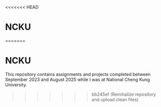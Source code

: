 <<<<<<< HEAD
# NCKU
=======
# NCKU
This repository contains assignments and projects completed between September 2023 and August 2025 while I was at National Cheng Kung University.
>>>>>>> bb245ef (Reinitialize repository and upload clean files)
